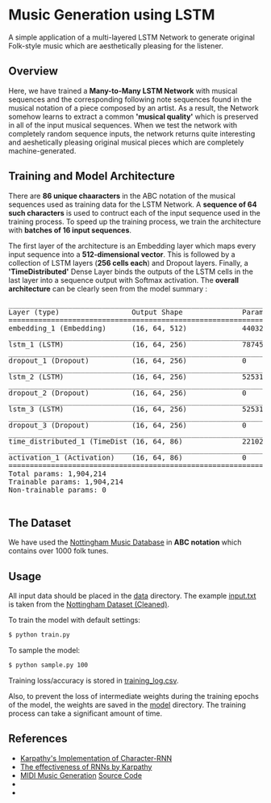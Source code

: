 # Music Generation using LSTM
A simple application of a multi-layered LSTM Network to generate original Folk-style music which are aesthetically pleasing for the listener. 

## Overview

Here, we have trained a **Many-to-Many LSTM Network** with musical sequences and the corresponding following note sequences found in the musical notation of a piece composed by an artist. As a result, the Network somehow learns to extract a common **'musical quality'** which is preserved in all of the input musical sequences. When we test the network with completely random sequence inputs, the network returns quite interesting and aeshetically pleasing original musical pieces which are completely machine-generated. 

## Training and Model Architecture

There are **86 unique chaaracters** in the ABC notation of the musical sequences used as training data for the LSTM Network. A **sequence of 64 such characters** is used to contruct each of the input sequence used in the training process. To speed up the training process, we train the architecture with **batches of 16 input sequences**. 

The first layer of the architecture is an Embedding layer which maps every input sequence into a **512-dimensional vector**. This is followed by a collection of LSTM layers (**256 cells each**) and Dropout layers. Finally, a **'TimeDistributed'** Dense Layer binds the outputs of the LSTM cells in the last layer into a sequence output with Softmax activation. The **overall architecture** can be clearly seen from the model summary :

<pre>
_________________________________________________________________
Layer (type)                 Output Shape              Param #   
=================================================================
embedding_1 (Embedding)      (16, 64, 512)             44032     
_________________________________________________________________
lstm_1 (LSTM)                (16, 64, 256)             787456    
_________________________________________________________________
dropout_1 (Dropout)          (16, 64, 256)             0         
_________________________________________________________________
lstm_2 (LSTM)                (16, 64, 256)             525312    
_________________________________________________________________
dropout_2 (Dropout)          (16, 64, 256)             0         
_________________________________________________________________
lstm_3 (LSTM)                (16, 64, 256)             525312    
_________________________________________________________________
dropout_3 (Dropout)          (16, 64, 256)             0         
_________________________________________________________________
time_distributed_1 (TimeDist (16, 64, 86)              22102     
_________________________________________________________________
activation_1 (Activation)    (16, 64, 86)              0         
=================================================================
Total params: 1,904,214
Trainable params: 1,904,214
Non-trainable params: 0
_________________________________________________________________
</pre>


## The Dataset 

We have used the [Nottingham Music Database](http://abc.sourceforge.net/NMD/) in **ABC notation** which contains over 1000 folk tunes.

## Usage 

All input data should be placed in the [data](data/) directory. The example [input.txt](data/input.txt) is taken from the [Nottingham Dataset (Cleaned)](https://github.com/jukedeck/nottingham-dataset).

To train the model with default settings:
```bash
$ python train.py
```

To sample the model:
```bash
$ python sample.py 100
```

Training loss/accuracy is stored in [training_log.csv](logs/training_log.csv).

Also, to prevent the loss of intermediate weights during the training epochs of the model, the weights are saved in the [model](model/) directory. The training process can take a significant amount of time. 

## References 

* [Karpathy's Implementation of Character-RNN](https://github.com/karpathy/char-rnn)
* [The effectiveness of RNNs by Karpathy](http://karpathy.github.io/2015/05/21/rnn-effectiveness/)
* [MIDI Music Generation](https://towardsdatascience.com/how-to-generate-music-using-a-lstm-neural-network-in-keras-68786834d4c5)
[Source Code](https://github.com/Skuldur/Classical-Piano-Composer)
* 
* 
